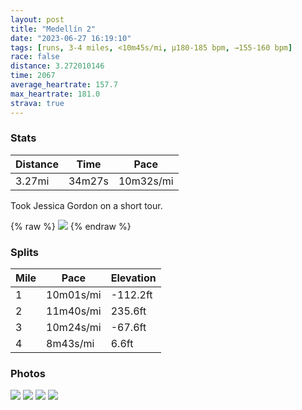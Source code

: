 ```yaml
---
layout: post
title: "Medellín 2"
date: "2023-06-27 16:19:10"
tags: [runs, 3-4 miles, <10m45s/mi, μ180-185 bpm, →155-160 bpm]
race: false
distance: 3.272010146
time: 2067
average_heartrate: 157.7
max_heartrate: 181.0
strava: true
---
```


### Stats

| Distance | Time | Pace |
|----------|------|------|
|3.27mi|34m27s|10m32s/mi|

Took Jessica Gordon on a short tour.

{% raw %}
<img src='https://maps.googleapis.com/maps/api/staticmap?maptype=roadmap&path=enc:axzd@lrdlMRD`@GN?\LBB?PY`@Q`AGBERA\GLA\FVJJx@JTCFBDJBNAp@e@bA]Va@NKAEC?CA@`@ZJIJAxBj@RFFN?DC@e@IQ?b@FRAp@LFCTSREd@?^BPDl@`@LAHIP@@JCXXTX\D@JLF?^j@b@NFCCJFLNJDLD\@\CdA@VHf@Lj@P^Z^Cf@@HvA^rAb@b@TVXfADr@L^FVNXF\@h@Ev@?v@HdAB`@Nl@Lh@`@jAVRC@TTPj@C^DnBF^CfBXDBNG\JJLVNr@Pp@^|@J\JX\XDHDZBPJDZAREHD^REHQTw@X_@LWFe@CABMAI@C@DHMCAEB?a@BYFE?GJMLEHUPSJ?BBTKr@QV[HQDUNYV[V?XCNIf@GF?JFZEVIN@b@RL?JDN?RITAXMj@[JOFCCH@FBCC@@LKa@DABEBU?YJUVWOSAq@?BDQDB@JAp@KCAIEBOKAOSMEAi@D_@IS?UEc@?CIGEc@@MFSDKAQFGAAGGC}@?oAOsABQMGDGCc@AG@SRC?SEG@SGCYY@QGQU_@E}@@SWi@w@eAs@y@Y]EMMsAs@o@USKc@I[KOMCW@[DSGYGG]BUS]OM?_@OUEO@]OO@SKMMw@]D?TGACe@QoAM}@WSm@[c@i@[MQiA_@o@G]MYDIOOII@Sd@k@LIGQCCEI@YNgB^MFOV[PQG_@QK?QGOKKOc@KgAFWEg@AKMOAKc@?GKD@UMFe@KQNWJULG@KAYHKLGf@GJIl@EJSQK@q@EUGCBG@?C[]g@mA_@SYG[CUU?QHEJQPm@DY&key=AIzaSyC1MId7bFpkLXNAaYhBSTb8jLyiSqzbDtM&size=800x800&markers=color:yellow|label:S|6.20433,-75.55895&markers=color:green|label:F|6.204450000000001,-75.55864999999997'>
{% endraw %}

### Splits

| Mile | Pace | Elevation |
|------|------|-----------|
|1|10m01s/mi|-112.2ft|
|2|11m40s/mi|235.6ft|
|3|10m24s/mi|-67.6ft|
|4|8m43s/mi|6.6ft|

### Photos
<img src='https://dgtzuqphqg23d.cloudfront.net/ykXnArAkcWBsxROQ2tWxXHMTq-W8lcU3jRw825efPDA-576x768.jpg'>

<img src='https://dgtzuqphqg23d.cloudfront.net/mQ1NwzEwalmgvcc25ynB4crKZ3scwehyYzEE0NPO6rg-576x768.jpg'>

<img src='https://dgtzuqphqg23d.cloudfront.net/BR6ShAfUhPDwFidoAeuM7VZBr-BnFa0Xk_mi_HuU1YQ-576x768.jpg'>

<img src='https://dgtzuqphqg23d.cloudfront.net/2RYG9_l6w42z2vzPvD9xUaZwGHm4HydCxpE7fhmZt60-576x768.jpg'>
